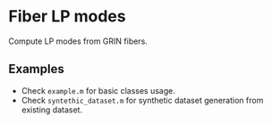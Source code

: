 # Fiber LP modes

Compute LP modes from GRIN fibers.



## Examples

- Check `example.m` for basic classes usage.
- Check `syntethic_dataset.m` for synthetic dataset generation from existing dataset.
